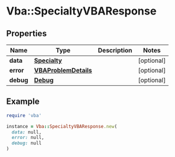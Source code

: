 # Vba::SpecialtyVBAResponse

## Properties

| Name | Type | Description | Notes |
| ---- | ---- | ----------- | ----- |
| **data** | [**Specialty**](Specialty.md) |  | [optional] |
| **error** | [**VBAProblemDetails**](VBAProblemDetails.md) |  | [optional] |
| **debug** | [**Debug**](Debug.md) |  | [optional] |

## Example

```ruby
require 'vba'

instance = Vba::SpecialtyVBAResponse.new(
  data: null,
  error: null,
  debug: null
)
```

